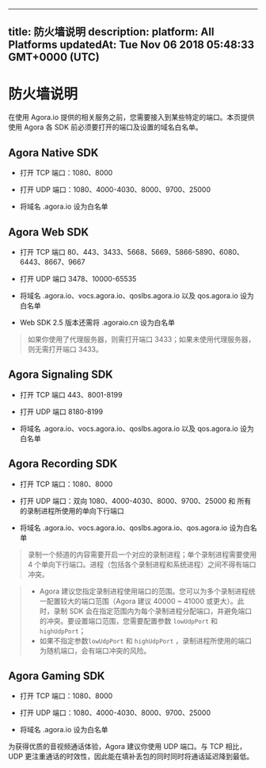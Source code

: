 
---
title: 防火墙说明
description: 
platform: All Platforms
updatedAt: Tue Nov 06 2018 05:48:33 GMT+0000 (UTC)
---
# 防火墙说明
在使用 Agora.io 提供的相关服务之前，您需要接入到某些特定的端口。本页提供使用 Agora 各 SDK 前必须要打开的端口及设置的域名白名单。

## Agora Native SDK

-   打开 TCP 端口：1080、8000

-   打开 UDP 端口：1080、4000-4030、8000、9700、25000

-   将域名 .agora.io 设为白名单


## Agora Web SDK

-   打开 TCP 端口 80、443、3433、5668、5669、5866-5890、6080、6443、8667、9667

-   打开 UDP 端口 3478、10000-65535

-   将域名 .agora.io、vocs.agora.io、qoslbs.agora.io 以及 qos.agora.io 设为白名单

-   Web SDK 2.5 版本还需将 .agoraio.cn 设为白名单

> 如果你使用了代理服务器，则需打开端口 3433；如果未使用代理服务器，则无需打开端口 3433。

## Agora Signaling SDK

-   打开 TCP 端口 443、8001-8199

-   打开 UDP 端口 8180-8199

-   将域名 .agora.io、vocs.agora.io、qoslbs.agora.io 以及 qos.agora.io 设为白名单


## Agora Recording SDK

-   打开 TCP 端口：1080、8000

-   打开 UDP 端口：双向 1080、4000-4030、8000、9700、25000 和 所有的录制进程所使用的单向下行端口

-   将域名 .agora.io、vocs.agora.io、qoslbs.agora.io、qos.agora.io 设为白名单



> 录制一个频道的内容需要开启一个对应的录制进程；单个录制进程需要使用 4 个单向下行端口。进程（包括各个录制进程和系统进程）之间不得有端口冲突。

> -   Agora 建议您指定录制进程使用端口的范围。您可以为多个录制进程统一配置较大的端口范围（Agora 建议 40000 ~ 41000 或更大）。此时，录制 SDK 会在指定范围内为每个录制进程分配端口，并避免端口的冲突。要设置端口范围，您需要配置参数 `lowUdpPort` 和 `highUdpPort`；
> -   如果不指定参数`lowUdpPort` 和 `highUdpPort` ，录制进程所使用的端口为随机端口，会有端口冲突的风险。


## Agora Gaming SDK

-   打开 TCP 端口：1080、8000

-   打开 UDP 端口：1080、4000-4030、8000、9700、25000

-   将域名 .agora.io 设为白名单


为获得优质的音视频通话体验，Agora 建议你使用 UDP 端口。与 TCP 相比，UDP 更注重通话的时效性，因此能在填补丢包的同时同时将通话延迟降到最低。


